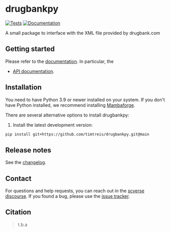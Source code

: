 # drugbankpy

[![Tests][badge-tests]][link-tests]
[![Documentation][badge-docs]][link-docs]

[badge-tests]: https://img.shields.io/github/actions/workflow/status/timtreis/drugbankpy/test.yaml?branch=main
[link-tests]: https://github.com/timtreis/drugbankpy/actions/workflows/test.yml
[badge-docs]: https://img.shields.io/readthedocs/drugbankpy

A small package to interface with the XML file provided by drugbank.com

## Getting started

Please refer to the [documentation][link-docs]. In particular, the

-   [API documentation][link-api].

## Installation

You need to have Python 3.9 or newer installed on your system. If you don't have
Python installed, we recommend installing [Mambaforge](https://github.com/conda-forge/miniforge#mambaforge).

There are several alternative options to install drugbankpy:

<!--
1) Install the latest release of `drugbankpy` from `PyPI <https://pypi.org/project/drugbankpy/>`_:

```bash
pip install drugbankpy
```
-->

1. Install the latest development version:

```bash
pip install git+https://github.com/timtreis/drugbankpy.git@main
```

## Release notes

See the [changelog][changelog].

## Contact

For questions and help requests, you can reach out in the [scverse discourse][scverse-discourse].
If you found a bug, please use the [issue tracker][issue-tracker].

## Citation

> t.b.a

[scverse-discourse]: https://discourse.scverse.org/
[issue-tracker]: https://github.com/timtreis/drugbankpy/issues
[changelog]: https://drugbankpy.readthedocs.io/latest/changelog.html
[link-docs]: https://drugbankpy.readthedocs.io
[link-api]: https://drugbankpy.readthedocs.io/latest/api.html
